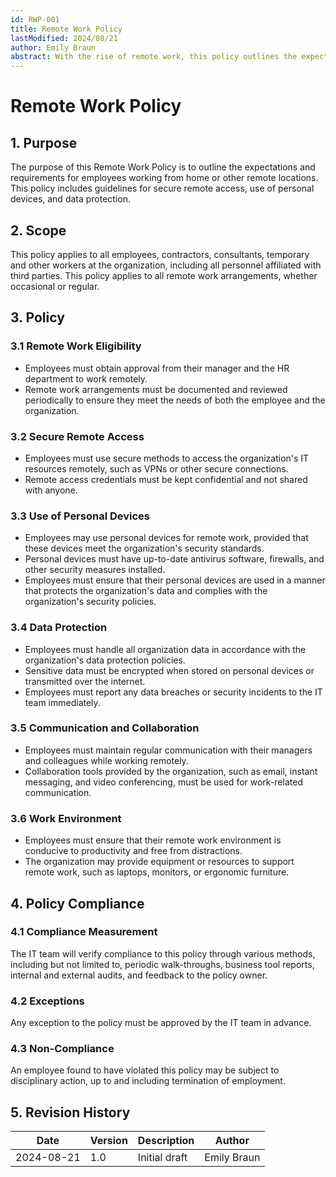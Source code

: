 ```yaml
---
id: RWP-001
title: Remote Work Policy
lastModified: 2024/08/21
author: Emily Braun
abstract: With the rise of remote work, this policy outlines the expectations and requirements for employees working from home or other remote locations. It includes guidelines for secure remote access, use of personal devices, and data protection.
---
```


# Remote Work Policy

## 1. Purpose

The purpose of this Remote Work Policy is to outline the expectations and requirements for employees working from home or other remote locations. This policy includes guidelines for secure remote access, use of personal devices, and data protection.

## 2. Scope

This policy applies to all employees, contractors, consultants, temporary and other workers at the organization, including all personnel affiliated with third parties. This policy applies to all remote work arrangements, whether occasional or regular.

## 3. Policy

### 3.1 Remote Work Eligibility

- Employees must obtain approval from their manager and the HR department to work remotely.
- Remote work arrangements must be documented and reviewed periodically to ensure they meet the needs of both the employee and the organization.

### 3.2 Secure Remote Access

- Employees must use secure methods to access the organization's IT resources remotely, such as VPNs or other secure connections.
- Remote access credentials must be kept confidential and not shared with anyone.

### 3.3 Use of Personal Devices

- Employees may use personal devices for remote work, provided that these devices meet the organization's security standards.
- Personal devices must have up-to-date antivirus software, firewalls, and other security measures installed.
- Employees must ensure that their personal devices are used in a manner that protects the organization's data and complies with the organization's security policies.

### 3.4 Data Protection

- Employees must handle all organization data in accordance with the organization's data protection policies.
- Sensitive data must be encrypted when stored on personal devices or transmitted over the internet.
- Employees must report any data breaches or security incidents to the IT team immediately.

### 3.5 Communication and Collaboration

- Employees must maintain regular communication with their managers and colleagues while working remotely.
- Collaboration tools provided by the organization, such as email, instant messaging, and video conferencing, must be used for work-related communication.

### 3.6 Work Environment

- Employees must ensure that their remote work environment is conducive to productivity and free from distractions.
- The organization may provide equipment or resources to support remote work, such as laptops, monitors, or ergonomic furniture.

## 4. Policy Compliance

### 4.1 Compliance Measurement

The IT team will verify compliance to this policy through various methods, including but not limited to, periodic walk-throughs, business tool reports, internal and external audits, and feedback to the policy owner.

### 4.2 Exceptions

Any exception to the policy must be approved by the IT team in advance.

### 4.3 Non-Compliance

An employee found to have violated this policy may be subject to disciplinary action, up to and including termination of employment.

## 5. Revision History

| Date       | Version | Description           | Author            |
|------------|---------|-----------------------|-------------------|
| 2024-08-21 | 1.0     | Initial draft         | Emily Braun       |
